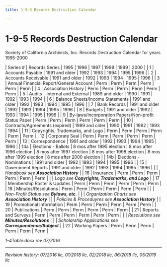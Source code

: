 ```yaml
---
title: 1-9-5 Records Destruction Calendar

---
```


# 1-9-5 Records Destruction Calendar

Society of California Archivists, Inc.
Records Destruction Calendar for years 1995-2000

| Series # | Records Series                                       | 1995           | 1996 | 1997 | 1998 | 1999 | 2000 |
| 1        | Accounts Payable                                     | 1991 and older | 1992 | 1993 | 1994 | 1995 | 1996 |
| 2        | Accounts Receivable                                  | 1991 and older | 1992 | 1993 | 1994 | 1995 | 1996 |
| 3        | Annual Financial Report/General Account              | Perm           | Perm | Perm | Perm | Perm | Perm |
| 4        | Association History                                  | Perm           | Perm | Perm | Perm | Perm | Perm |
| 5        | Audits - Internal and External                       | 1989 and older | 1990 | 1991 | 1992 | 1993 | 1994 |
| 6        | Balance Sheets/Income Statements                     | 1991 and older | 1992 | 1993 | 1994 | 1995 | 1996 |
| 7        | Bank Records                                         | 1991 and older | 1992 | 1993 | 1994 | 1995 | 1996 |
| 8        | Budgets                                              | 1991 and older | 1992 | 1993 | 1994 | 1995 | 1996 |
| 9        | By-laws/Incorporation Papers/Non-profit Status Paper | Perm           | Perm | Perm | Perm | Perm | Perm |
| 10       | Contracts/Agreements (expired)                       | 1989 and older | 1990 | 1991 | 1992 | 1993 | 1994 |
| 11       | Copyrights, Trademarks, and Logo                     | Perm           | Perm | Perm | Perm | Perm | Perm |
| 12       | Corporate Seal                                       | Perm           | Perm | Perm | Perm | Perm | Perm |
| 13       | Correspondence                                       | 1991 and older | 1992 | 1993 | 1994 | 1995 | 1996 |
| 14a      | Elections - Ballots                                  | 8 mos after 1995 election | 8 mos after 1996 election | 8 mos after 1997 election | 8 mos after 1998 election | 8 mos after 1999 election | 8 mos after 2000 election |
| 14b      | Elections - Nominations                              | 1991 and older | 1992 | 1993 | 1994 | 1995 | 1996 |
| 15       | Government Reports                                   | 1991 and older | 1992 | 1993 | 1994 | 1995 | 1996 |
|          | _Handbook see **Association History**_                                                                   |
| 16       | Insurance                                            | Perm           | Perm | Perm | Perm | Perm | Perm |
|          | _Logo see **Copyrights, Trademarks, and Logo**_                                                          |
| 17       | Membership Roster & Updates                          | Perm           | Perm | Perm | Perm | Perm | Perm |
| 18       | Minutes/Resolutions                                  | Perm           | Perm | Perm | Perm | Perm | Perm |
|          | _Non-Profit Status see **Bylaws, etc.**_                                                                 |
|          | _Organization Charts see **Association History**_                                                        |
|          | _Policies & Proceduyres see **Association History**_                                                     |
| 19       | Promotional Information                              | Perm           | Perm | Perm | Perm | Perm | Perm |
| 20       | Publications                                         | Perm           | Perm | Perm | Perm | Perm | Perm |
| 21       | Reports and Surveys                                  | Perm           | Perm | Perm | Perm | Perm | Perm |
|          | _Resolutions see **Minutes/Resolutions**_                                                                |
|          | _Scholarship Applications see **Correspondence/Subject**_                                                |
| 22       | Working Papers                                       | Perm           | Perm | Perm | Perm | Perm | Perm |

_1-4Table.docx rev 07/2016_

***

_Revision history: 07/2016 llc, 01/2018 llc, 02/2018 llc, 06/2018 llc, 05/2019 llc_

